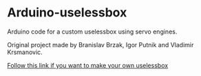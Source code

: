 # Arduino-uselessbox
Arduino code for a custom uselessbox using servo engines.

Original project made by Branislav Brzak, Igor Putnik and Vladimir Krsmanovic.

[Follow this link if you want to make your own uselessbox](https://www.hackster.io/39290/useless-box-944ae4)
